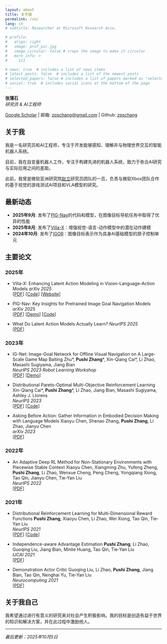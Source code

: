 ```yaml
---
layout: about
title: 关于我
permalink: /cn/
lang: cn
# subtitle: Researcher at Microsoft Research Asia. 

# profile:
#   align: right
#   image: prof_pic.jpg
#   image_circular: false # crops the image to make it circular
#   more_info: >
#     111

# news: true  # includes a list of news items
# latest_posts: false  # includes a list of the newest posts
# selected_papers: false # includes a list of papers marked as "selected={true}"
# social: true  # includes social icons at the bottom of the page
---
```


<!-- Write your biography here. Tell the world about yourself. Link to your favorite [subreddit](http://reddit.com). You can put a picture in, too. The code is already in, just name your picture `prof_pic.jpg` and put it in the `img/` folder.

Put your address / P.O. box / other info right below your picture. You can also disable any of these elements by editing `profile` property of the YAML header of your `_pages/about.md`. Edit `_bibliography/papers.bib` and Jekyll will render your [publications page](/al-folio/publications/) automatically.

Link to your social media connections, too. This theme is set up to use [Font Awesome icons](http://fortawesome.github.io/Font-Awesome/) and [Academicons](https://jpswalsh.github.io/academicons/), like the ones below. Add your Facebook, Twitter, LinkedIn, Google Scholar, or just disable all of them.  -->

**张蒲石**  
*研究员 & AI工程师*

[Google Scholar](https://scholar.google.com/citations?user=_DLMSkIAAAAJ&hl=en&oi=ao) \| 邮箱: [zpschang@gmail.com](mailto:zpschang@gmail.com) \| Github: [zpschang](https://github.com/zpschang)

## 关于我

我是一名研究员和AI工程师，专注于开发能够感知、理解并与物理世界交互的智能机器人系统。

目前，我在自变量机器人工作，专注于构建先进的机器人系统，致力于弥合AI研究与实际应用之间的差距。

此前，我曾是微软亚洲研究院[赵立](https://www.microsoft.com/en-us/research/people/lizo/)研究员团队的一员，负责与微软Xbox团队合作的基于视觉的游戏测试AI项目和VLA模型的研究。

## 最新动态

- **2025年9月**: 发布了[PIG-Nav](https://github.com/zpschang/PIG-Nav)的代码和模型，在图像目标导航任务中取得了优异的性能
- **2025年8月**: 发布了[Villa-X](https://microsoft.github.io/villa-x/)：增强视觉-语言-动作模型中的潜在动作建模
- **2024年10月**: 发布了[IGOR](https://www.microsoft.com/en-us/research/project/igor-image-goal-representations/)：图像目标表示作为具身AI基础模型的原子控制单元


## 主要论文

### 2025年
- Villa-X: Enhancing Latent Action Modeling in Vision-Language-Action Models
  *arXiv 2025*  
  [[PDF](https://arxiv.org/pdf/2507.23682)] [[Code](https://microsoft.github.io/villa-x/)] [[Website](https://microsoft.github.io/villa-x/)]

- PIG-Nav: Key Insights for Pretrained Image Goal Navigation Models
  *arXiv 2025*  
  [[PDF](https://arxiv.org/pdf/2507.17220)] [[Demo](https://youtu.be/y6Eu7EVLhKA)] [[Code](https://github.com/zpschang/PIG-Nav)]

- What Do Latent Action Models Actually Learn?
  *NeurIPS 2025*  
  [[PDF](https://arxiv.org/pdf/2507.17220)]

### 2023年
- IG-Net: Image-Goal Network for Offline Visual Navigation on A Large-Scale Game Map
  Baiting Zhu\*, **Pushi Zhang**\*, Xin-Qiang Cai\*, Li Zhao, Masashi Sugiyama, Jiang Bian  
  *NeurIPS 2023 Robot Learning Workshop*  
  [[PDF](https://www.robot-learning.ml/2023/files/paper32.pdf)] [[Demo](https://www.youtube.com/watch?v=pOtnB_Rfciw)]

- Distributional Pareto-Optimal Multi-Objective Reinforcement Learning 
  Xin-Qiang Cai\*, **Pushi Zhang**\*, Li Zhao, Jiang Bian, Masashi Sugiyama, Ashley J. Llorens  
  *NeurIPS 2023*  
  [[PDF](https://papers.nips.cc/paper_files/paper/2023/file/32285dd184dbfc33cb2d1f0db53c23c5-Paper-Conference.pdf)] [[Code](https://github.com/zpschang/DPMORL)]

- Asking Before Action: Gather Information in Embodied Decision Making with Language Models
  Xiaoyu Chen, Shenao Zhang, **Pushi Zhang**, Li Zhao, Jianyu Chen  
  *arXiv 2023*  
  [[PDF](https://arxiv.org/pdf/2305.15695)]

### 2022年
- An Adaptive Deep RL Method for Non-Stationary Environments with Piecewise Stable Context
  Xiaoyu Chen, Xiangming Zhu, Yufeng Zheng, **Pushi Zhang**, Li Zhao, Wenxue Cheng, Peng Cheng, Yongqiang Xiong, Tao Qin, Jianyu Chen, Tie-Yan Liu  
  *NeurIPS 2022*  
  [[PDF](https://arxiv.org/pdf/2212.12735)]

### 2021年
- Distributional Reinforcement Learning for Multi-Dimensional Reward Functions
  **Pushi Zhang**, Xiaoyu Chen, Li Zhao, Wei Xiong, Tao Qin, Tie-Yan Liu  
  *NeurIPS 2021*  
  [[PDF](https://proceedings.neurips.cc/paper/2021/file/0b9e57c46de934cee33b0e8d1839bfc2-Paper.pdf)] [[Code](https://github.com/zpschang/MD3QN)]

- Independence-aware Advantage Estimation
  **Pushi Zhang**, Li Zhao, Guoqing Liu, Jiang Bian, Minlie Huang, Tao Qin, Tie-Yan Liu  
  *IJCAI 2021*  
  [[PDF](https://www.ijcai.org/proceedings/2021/0461.pdf)]

- Demonstration Actor Critic
  Guoqing Liu, Li Zhao, **Pushi Zhang**, Jiang Bian, Tao Qin, Nenghai Yu, Tie-Yan Liu  
  *Neurocomputing 2021*  
  [[PDF](https://www.sciencedirect.com/science/article/abs/pii/S0925231220320282)]

 
## 关于我自己

我希望通过进行有意义的研究来对社会产生积极影响。我的目标是创造有益于世界的知识和解决方案，并在此过程中激励他人。

---

*最后更新：2025年10月5日*

<!-- ## Our environment for Visual Navigation -->
<!-- <blockquote>
We must perceive in order to move, but we must also move in order to perceive. 
</blockquote> -->

<!-- <blockquote>
    We do not grow absolutely, chronologically. We grow sometimes in one dimension, and not in another, unevenly. We grow partially. We are relative. We are mature in one realm, childish in another.
    —Anais Nin
</blockquote> -->
